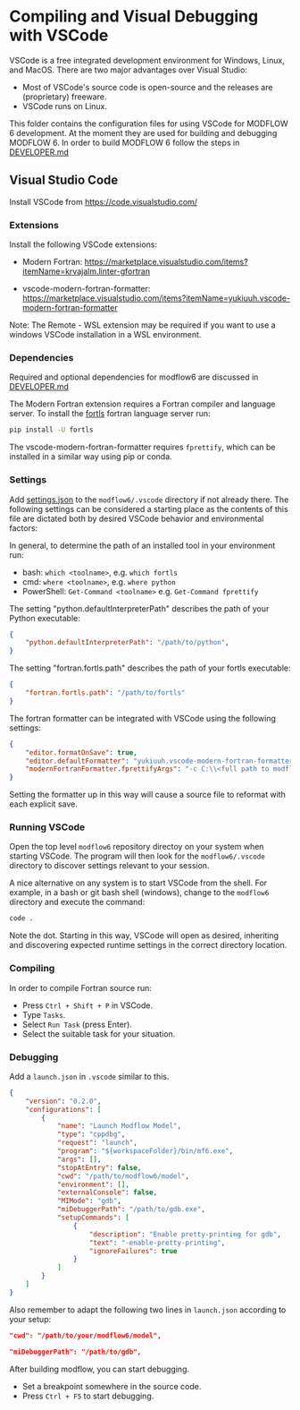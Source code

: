 # Compiling and Visual Debugging with VSCode

VSCode is a free integrated development environment for Windows, Linux, and
MacOS. There are two major advantages over Visual Studio:

* Most of VSCode's source code is open-source and the releases are (proprietary) freeware.
* VSCode runs on Linux.

This folder contains the configuration files for using VSCode for MODFLOW 6 
development.
At the moment they are used for building and debugging MODFLOW 6.
In order to build MODFLOW 6 follow the steps in [DEVELOPER.md](../DEVELOPER.md)

## Visual Studio Code

Install VSCode from https://code.visualstudio.com/

### Extensions

Install the following VSCode extensions:

- Modern Fortran:
  https://marketplace.visualstudio.com/items?itemName=krvajalm.linter-gfortran

- vscode-modern-fortran-formatter:
  https://marketplace.visualstudio.com/items?itemName=yukiuuh.vscode-modern-fortran-formatter

Note: The Remote - WSL extension may be required if you want to use a windows VSCode
installation in a WSL environment.

### Dependencies

Required and optional dependencies for modflow6 are discussed in [DEVELOPER.md](../DEVELOPER.md)

The Modern Fortran extension requires a Fortran compiler and language server.  To install
the [fortls](https://github.com/gnikit/fortls) fortran language server run:

```bash
pip install -U fortls
```

The vscode-modern-fortran-formatter requires `fprettify`, which can be installed in a similar way
using pip or conda.


### Settings

Add [settings.json](https://code.visualstudio.com/docs/getstarted/settings#_settingsjson) to the
`modflow6/.vscode` directory if not already there. The following settings can be considered a
starting place as the contents of this file are dictated both by desired VSCode behavior and
environmental factors:

In general, to determine the path of an installed tool in your environment run:
- bash: `which <toolname>`, e.g. `which fortls`
- cmd: `where <toolname>`, e.g. `where python`
- PowerShell: `Get-Command <toolname>` e.g. `Get-Command fprettify`

The setting "python.defaultInterpreterPath" describes the path of your Python executable:
```json
{
    "python.defaultInterpreterPath": "/path/to/python",
}
```

The setting "fortran.fortls.path" describes the path of your fortls executable:
```json
{
    "fortran.fortls.path": "/path/to/fortls"
}
```

The fortran formatter can be integrated with VSCode using the following settings:

```json
{
    "editor.formatOnSave": true,
    "editor.defaultFormatter": "yukiuuh.vscode-modern-fortran-formatter",
    "modernFortranFormatter.fprettifyArgs": "-c C:\\<full path to modflow6>\\distribution\\.fprettify.yaml"
}
```

Setting the formatter up in this way will cause a source file to reformat with each explicit save.

### Running VSCode

Open the top level `modflow6` repository directoy on your system when starting VSCode. The program will
then look for the `modflow6/.vscode` directory to discover settings relevant to your session.

A nice alternative on any system is to start VSCode from the shell. For example, in a bash or git bash
shell (windows), change to the `modflow6` directory and execute the command:

```bash
code .
```

Note the dot. Starting in this way, VSCode will open as desired, inheriting and discovering
expected runtime settings in the correct directory location.

### Compiling

In order to compile Fortran source run:

* Press `Ctrl + Shift + P` in VSCode.
* Type `Tasks`.
* Select `Run Task` (press Enter).
* Select the suitable task for your situation.

### Debugging

Add a `launch.json` in `.vscode` similar to this.

```json
{
    "version": "0.2.0",
    "configurations": [
        {
            "name": "Launch Modflow Model",
            "type": "cppdbg",
            "request": "launch",
            "program": "${workspaceFolder}/bin/mf6.exe",
            "args": [],
            "stopAtEntry": false,
            "cwd": "/path/to/modflow6/model",
            "environment": [],
            "externalConsole": false,
            "MIMode": "gdb",
            "miDebuggerPath": "/path/to/gdb.exe",
            "setupCommands": [
                {
                    "description": "Enable pretty-printing for gdb",
                    "text": "-enable-pretty-printing",
                    "ignoreFailures": true
                }
            ]
        }
    ]
}
````

Also remember to adapt the following two lines in `launch.json` according to your setup:

```json
"cwd": "/path/to/your/modflow6/model",
```

```json
"miDebuggerPath": "/path/to/gdb",
```

After building modflow, you can start debugging.

- Set a breakpoint somewhere in the source code.
- Press `Ctrl + F5` to start debugging.

